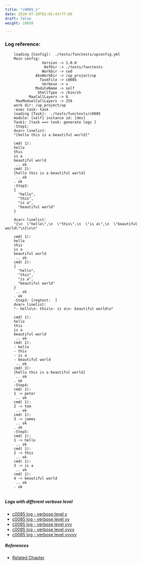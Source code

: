 ```yaml
---
title: "c0085_v"
date: 2020-07-20T02:01:43+77:00
draft: false
weight: 10850

---
```


### Log reference: <no value>

```
    loading [Config]:  ./tests/functests/upconfig.yml
    Main config:
                 Version -> 1.0.0
                  RefDir -> ./tests/functests
                 WorkDir -> cwd
              AbsWorkDir -> /up_project/up
                TaskFile -> c0085
                 Verbose -> v
              ModuleName -> self
               ShellType -> /bin/sh
           MaxCallLayers -> 8
     MaxModuelCallLayers -> 256
    work dir: /up_project/up
    -exec task: task
    loading [Task]:  ./tests/functests/c0085
    module: [self] instance id: [dev]
    Task1: [task ==> task: generate logs ]
    -Step1:
    dvar> linelist:
    "[hello this is a beautiful world]"
    
    cmd( 1):
    hello
    this
    is a
    beautiful world
     .. ok
    cmd( 2):
    [hello this is a beautiful world]
     .. ok
    . ok
    -Step2:
    {
      "hello",
      "this",
      "is a",
      "beautiful world"
    }
    
    dvar> linelist:
    "{\n  \"hello\",\n  \"this\",\n  \"is a\",\n  \"beautiful world\"\n}\n\n"
    
    cmd( 1):
    hello
    this
    is a
    beautiful world
     .. ok
    cmd( 2):
    {
      "hello",
      "this",
      "is a",
      "beautiful world"
    }
     .. ok
    . ok
    -Step3: [regtest:  ]
    dvar> linelist:
    "- hello\n- this\n- is a\n- beautiful world\n"
    
    cmd( 1):
    hello
    this
    is a
    beautiful world
     .. ok
    cmd( 2):
    - hello
    - this
    - is a
    - beautiful world
     .. ok
    cmd( 3):
    [hello this is a beautiful world]
     .. ok
    . ok
    -Step4:
    cmd( 1):
    1 -> peter
     .. ok
    cmd( 1):
    2 -> tom
     .. ok
    cmd( 1):
    3 -> james
     .. ok
    . ok
    -Step5:
    cmd( 1):
    1 -> hello
     .. ok
    cmd( 1):
    2 -> this
     .. ok
    cmd( 1):
    3 -> is a
     .. ok
    cmd( 1):
    4 -> beautiful world
     .. ok
    . ok
    
```

##### Logs with different verbose level
* [c0085 log - verbose level v](../../logs/c0085_v)
* [c0085 log - verbose level vv](../../logs/c0085_vv)
* [c0085 log - verbose level vvv](../../logs/c0085_vvv)
* [c0085 log - verbose level vvvv](../../logs/c0085_vvvv)
* [c0085 log - verbose level vvvvv](../../logs/c0085_vvvvv)

##### References
* [Related Chapter](../../template/c0085)
